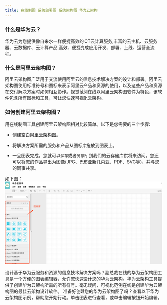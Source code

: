 ```yaml
---
title: 在线制图 系统部署图 系统架构图 华为云架构
---
```

### 什么是华为云？

华为云为您提供像自来水一样便捷高效的ICT云计算服务,丰富的云主机、云服务器、云数据库、云计算产品,高效、便捷完成应用开发、部署、上线、运营全流程。


### 什么是阿里云架构图？

阿里云架构图广泛用于交流使用阿里云的信息技术解决方案的设计和部署。阿里云架构图使用标准符号和图标来表示阿里云产品和资源的使用，以及这些产品和资源在交付解决方案时如何相互协作。视觉范例在线以阿里云架构图软件为特色，该软件包含所有图标和工具，可让您快速可视化云架构。

### 如何创建阿里云架构图？

用在线制图工具创建阿里云架构图相对比较简单。以下是您需要的三个步骤:


- 创建空白[阿里云架构图](https://www.freedgo.com/draw-index.html?libs=aliyun;general;basic;arrows2 "阿里云架构图")。 

- 将解决方案所需的服务和产品从图标库拖放到图表上。

- 一旦图表完成，您就可以`保存`或者`另存为` 到我们的云存储库供将来访问。您还可以将您的作品导出为图像(JPG、巴布亚新几内亚、PDF、SVG等)，并与您的同事共享。

如下图：
![阿里云架构图](/public/themes/freedgo/aliyun.png "阿里云架构图")


设计基于华为云服务和资源的信息技术解决方案吗？副总裁在线的华为云架构图工具是一个方便的图表编辑器，允许您快速设计您的华为云架构。华为云架构工具提供了创建华为云架构所需的所有符号。毫无疑问，可视化范例在线是创建华为云架构图的最佳云架构设计软件。   准备好创建您的华为云架构图了吗？查看以下华为云架构图示例，帮助您开始行动。单击图表进行查看，或单击编辑按钮开始编辑。
